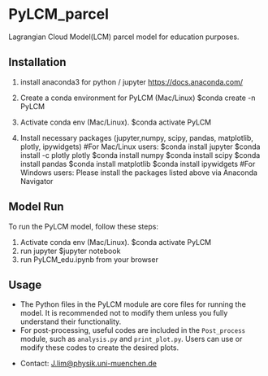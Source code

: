 # PyLCM_parcel
Lagrangian Cloud Model(LCM) parcel model for education purposes. 

## Installation
1. install anaconda3 for python / jupyter
https://docs.anaconda.com/

2. Create a conda environment for PyLCM (Mac/Linux)
$conda create -n PyLCM

3. Activate conda env (Mac/Linux).
$conda activate  PyLCM

4. Install necessary packages (jupyter,numpy, scipy, pandas, matplotlib, plotly, ipywidgets)
#For Mac/Linux users:
  $conda install jupyter
  $conda install -c plotly plotly
  $conda install numpy
  $conda install scipy
  $conda install pandas
  $conda install matplotlib
  $conda install ipywidgets
#For Windows users:
  Please install the packages listed above via Anaconda Navigator

## Model Run
To run the PyLCM model, follow these steps:
1. Activate conda env (Mac/Linux).
  $conda activate  PyLCM
2. run jupyter
   $jupyter notebook
3. run PyLCM_edu.ipynb from your browser 


## Usage
- The Python files in the PyLCM module are core files for running the model. It is recommended not to modify them unless you fully understand their functionality.
- For post-processing, useful codes are included in the `Post_process` module, such as `analysis.py` and `print_plot.py`. Users can use or modify these codes to create the desired plots.

* Contact: J.lim@physik.uni-muenchen.de
